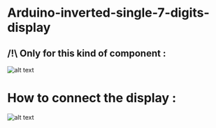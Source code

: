 # Arduino-inverted-single-7-digits-display


## /!\ Only for this kind of component :
![alt text](https://image.ibb.co/ifP6qK/inversed_single_7_digits_display.png "the display")


# How to connect the display :
![alt text](https://image.ibb.co/iBYXVK/circuit_inversed_single_7_digits_display.png "circuit")
